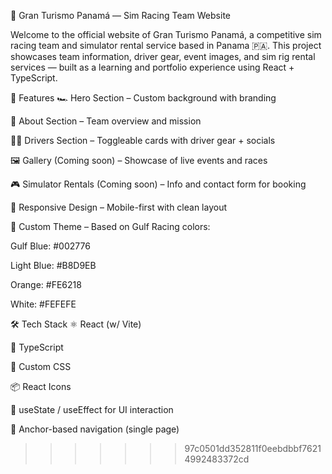 🏁 Gran Turismo Panamá — Sim Racing Team Website

Welcome to the official website of Gran Turismo Panamá, a competitive sim racing team and simulator rental service based in Panama 🇵🇦.
This project showcases team information, driver gear, event images, and sim rig rental services — built as a learning and portfolio experience using React + TypeScript.

🚗 Features
🏎️ Hero Section – Custom background with branding

🧩 About Section – Team overview and mission

🧑‍💻 Drivers Section – Toggleable cards with driver gear + socials

🖼️ Gallery (Coming soon) – Showcase of live events and races

🎮 Simulator Rentals (Coming soon) – Info and contact form for booking

📱 Responsive Design – Mobile-first with clean layout

🎨 Custom Theme – Based on Gulf Racing colors:

Gulf Blue: #002776

Light Blue: #B8D9EB

Orange: #FE6218

White: #FEFEFE

🛠️ Tech Stack
⚛️ React (w/ Vite)

🧠 TypeScript

🎨 Custom CSS

📦 React Icons

🔁 useState / useEffect for UI interaction

🔗 Anchor-based navigation (single page)

>>>>>>> 97c0501dd352811f0eebdbbf76214992483372cd
